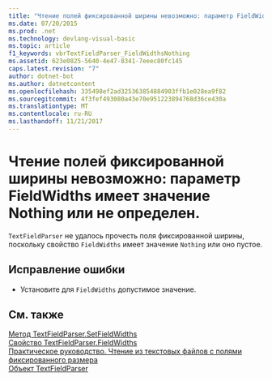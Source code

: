 ```yaml
---
title: "Чтение полей фиксированной ширины невозможно: параметр FieldWidths имеет значение Nothing или не определен."
ms.date: 07/20/2015
ms.prod: .net
ms.technology: devlang-visual-basic
ms.topic: article
f1_keywords: vbrTextFieldParser_FieldWidthsNothing
ms.assetid: 623e0825-5640-4e47-8341-7eeec80fc145
caps.latest.revision: "7"
author: dotnet-bot
ms.author: dotnetcontent
ms.openlocfilehash: 335498ef2ad325363854884903ffb1e028ea9f82
ms.sourcegitcommit: 4f3fef493080a43e70e951223894768d36ce430a
ms.translationtype: MT
ms.contentlocale: ru-RU
ms.lasthandoff: 11/21/2017
---
```

# <a name="unable-to-read-fixed-width-fields-because-fieldwidths-is-nothing-or-empty"></a>Чтение полей фиксированной ширины невозможно: параметр FieldWidths имеет значение Nothing или не определен.
`TextFieldParser` не удалось прочесть поля фиксированной ширины, поскольку свойство `FieldWidths` имеет значение `Nothing` или оно пустое.  
  
## <a name="to-correct-this-error"></a>Исправление ошибки  
  
-   Установите для `FieldWidths` допустимое значение.  
  
## <a name="see-also"></a>См. также  
 [Метод TextFieldParser.SetFieldWidths](http://msdn.microsoft.com/en-us/958fed9f-e0f3-4fc5-83b4-386156bdf036)  
 [Свойство TextFieldParser.FieldWidths](http://msdn.microsoft.com/en-us/c6985360-60c6-494e-89e7-43b6b73f2597)  
 [Практическое руководство. Чтение из текстовых файлов с полями фиксированного размера](../../visual-basic/developing-apps/programming/drives-directories-files/how-to-read-from-fixed-width-text-files.md)  
 [Объект TextFieldParser](../../visual-basic/language-reference/objects/textfieldparser-object.md)

